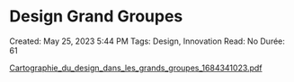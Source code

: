 # Design Grand Groupes

Created: May 25, 2023 5:44 PM
Tags: Design, Innovation
Read: No
Durée: 61

[Cartographie_du_design_dans_les_grands_groupes_1684341023.pdf](Design%20Grand%20Groupes%20333d2cc8502b4282a334bfb47454f9f7/Cartographie_du_design_dans_les_grands_groupes_1684341023.pdf)